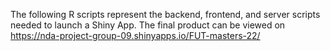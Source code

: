The following R scripts represent the backend, frontend, and server scripts needed to launch a Shiny App. The final product can be viewed on https://nda-project-group-09.shinyapps.io/FUT-masters-22/